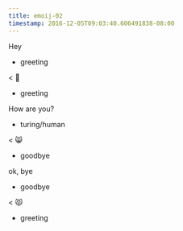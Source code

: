 ```yaml
---
title: emoij-02
timestamp: 2016-12-05T09:03:40.606491838-08:00
---
```


Hey
* greeting

< 👋
* greeting

How are you?
* turing/human

< 😸
* goodbye

ok, bye
* goodbye

< 😾
* greeting
